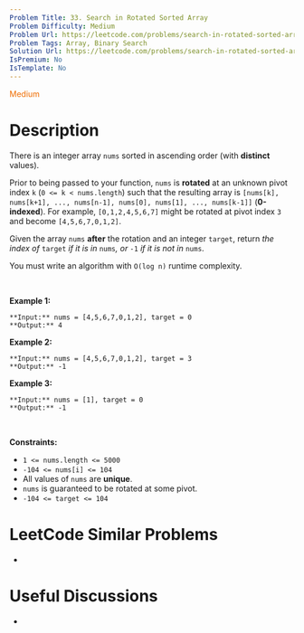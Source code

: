 ```yaml
---
Problem Title: 33. Search in Rotated Sorted Array
Problem Difficulty: Medium
Problem Url: https://leetcode.com/problems/search-in-rotated-sorted-array/
Problem Tags: Array, Binary Search
Solution Url: https://leetcode.com/problems/search-in-rotated-sorted-array/solution/
IsPremium: No
IsTemplate: No
---
```


<span style="color: rgb(239, 108, 0);">Medium</span>

# Description

There is an integer array `nums` sorted in ascending order (with **distinct** values).


Prior to being passed to your function, `nums` is **rotated** at an unknown pivot index `k` (`0 <= k < nums.length`) such that the resulting array is `[nums[k], nums[k+1], ..., nums[n-1], nums[0], nums[1], ..., nums[k-1]]` (**0-indexed**). For example, `[0,1,2,4,5,6,7]` might be rotated at pivot index `3` and become `[4,5,6,7,0,1,2]`.


Given the array `nums` **after** the rotation and an integer `target`, return *the index of* `target` *if it is in* `nums`*, or* `-1` *if it is not in* `nums`.


You must write an algorithm with `O(log n)` runtime complexity.


 


**Example 1:**



```
**Input:** nums = [4,5,6,7,0,1,2], target = 0
**Output:** 4

```
**Example 2:**



```
**Input:** nums = [4,5,6,7,0,1,2], target = 3
**Output:** -1

```
**Example 3:**



```
**Input:** nums = [1], target = 0
**Output:** -1

```

 


**Constraints:**


* `1 <= nums.length <= 5000`
* `-104 <= nums[i] <= 104`
* All values of `nums` are **unique**.
* `nums` is guaranteed to be rotated at some pivot.
* `-104 <= target <= 104`




# LeetCode Similar Problems

- []()

# Useful Discussions

- []()
